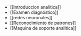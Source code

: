 - [[Introduccion analitica]] 
- [[Examen diagnóstico]] 
- [[redes neuronales]] 
- [[Reconocimiento de patrones]] 
- [[Maquina de soporte analitica]] 